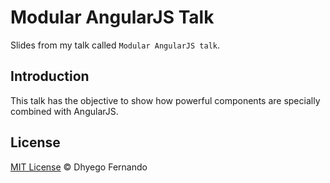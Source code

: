 # Modular AngularJS Talk
Slides from my talk called ```Modular AngularJS talk```.

## Introduction
This talk has the objective to show how powerful components are specially combined with AngularJS.

## License
[MIT License](http://dhyegofernando.mit-license.org/) © Dhyego Fernando
